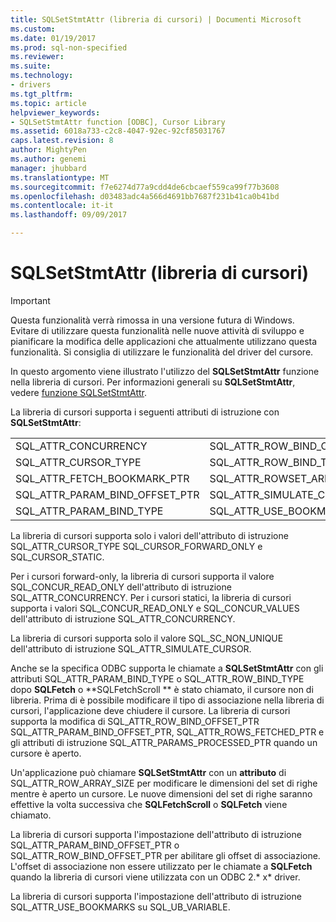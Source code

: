 ```yaml
---
title: SQLSetStmtAttr (libreria di cursori) | Documenti Microsoft
ms.custom: 
ms.date: 01/19/2017
ms.prod: sql-non-specified
ms.reviewer: 
ms.suite: 
ms.technology:
- drivers
ms.tgt_pltfrm: 
ms.topic: article
helpviewer_keywords:
- SQLSetStmtAttr function [ODBC], Cursor Library
ms.assetid: 6018a733-c2c8-4047-92ec-92cf85031767
caps.latest.revision: 8
author: MightyPen
ms.author: genemi
manager: jhubbard
ms.translationtype: MT
ms.sourcegitcommit: f7e6274d77a9cdd4de6cbcaef559ca99f77b3608
ms.openlocfilehash: d03483adc4a566d4691bb7687f231b41ca0b41bd
ms.contentlocale: it-it
ms.lasthandoff: 09/09/2017

---
```

# <a name="sqlsetstmtattr-cursor-library"></a>SQLSetStmtAttr (libreria di cursori)
> [!IMPORTANT]  
>  Questa funzionalità verrà rimossa in una versione futura di Windows. Evitare di utilizzare questa funzionalità nelle nuove attività di sviluppo e pianificare la modifica delle applicazioni che attualmente utilizzano questa funzionalità. Si consiglia di utilizzare le funzionalità del driver del cursore.  
  
 In questo argomento viene illustrato l'utilizzo del **SQLSetStmtAttr** funzione nella libreria di cursori. Per informazioni generali su **SQLSetStmtAttr**, vedere [funzione SQLSetStmtAttr](../../../odbc/reference/syntax/sqlsetstmtattr-function.md).  
  
 La libreria di cursori supporta i seguenti attributi di istruzione con **SQLSetStmtAttr**:  
  
|||  
|-|-|  
|SQL_ATTR_CONCURRENCY|SQL_ATTR_ROW_BIND_OFFSET_PTR|  
|SQL_ATTR_CURSOR_TYPE|SQL_ATTR_ROW_BIND_TYPE|  
|SQL_ATTR_FETCH_BOOKMARK_PTR|SQL_ATTR_ROWSET_ARRAY_SIZE|  
|SQL_ATTR_PARAM_BIND_OFFSET_PTR|SQL_ATTR_SIMULATE_CURSOR|  
|SQL_ATTR_PARAM_BIND_TYPE|SQL_ATTR_USE_BOOKMARKS|  
  
 La libreria di cursori supporta solo i valori dell'attributo di istruzione SQL_ATTR_CURSOR_TYPE SQL_CURSOR_FORWARD_ONLY e SQL_CURSOR_STATIC.  
  
 Per i cursori forward-only, la libreria di cursori supporta il valore SQL_CONCUR_READ_ONLY dell'attributo di istruzione SQL_ATTR_CONCURRENCY. Per i cursori statici, la libreria di cursori supporta i valori SQL_CONCUR_READ_ONLY e SQL_CONCUR_VALUES dell'attributo di istruzione SQL_ATTR_CONCURRENCY.  
  
 La libreria di cursori supporta solo il valore SQL_SC_NON_UNIQUE dell'attributo di istruzione SQL_ATTR_SIMULATE_CURSOR.  
  
 Anche se la specifica ODBC supporta le chiamate a **SQLSetStmtAttr** con gli attributi SQL_ATTR_PARAM_BIND_TYPE o SQL_ATTR_ROW_BIND_TYPE dopo **SQLFetch** o **SQLFetchScroll ** è stato chiamato, il cursore non di libreria. Prima di è possibile modificare il tipo di associazione nella libreria di cursori, l'applicazione deve chiudere il cursore. La libreria di cursori supporta la modifica di SQL_ATTR_ROW_BIND_OFFSET_PTR SQL_ATTR_PARAM_BIND_OFFSET_PTR, SQL_ATTR_ROWS_FETCHED_PTR e gli attributi di istruzione SQL_ATTR_PARAMS_PROCESSED_PTR quando un cursore è aperto.  
  
 Un'applicazione può chiamare **SQLSetStmtAttr** con un **attributo** di SQL_ATTR_ROW_ARRAY_SIZE per modificare le dimensioni del set di righe mentre è aperto un cursore. Le nuove dimensioni del set di righe saranno effettive la volta successiva che **SQLFetchScroll** o **SQLFetch** viene chiamato.  
  
 La libreria di cursori supporta l'impostazione dell'attributo di istruzione SQL_ATTR_PARAM_BIND_OFFSET_PTR o SQL_ATTR_ROW_BIND_OFFSET_PTR per abilitare gli offset di associazione. L'offset di associazione non essere utilizzato per le chiamate a **SQLFetch** quando la libreria di cursori viene utilizzata con un ODBC 2.* x* driver.  
  
 La libreria di cursori supporta l'impostazione dell'attributo di istruzione SQL_ATTR_USE_BOOKMARKS su SQL_UB_VARIABLE.
